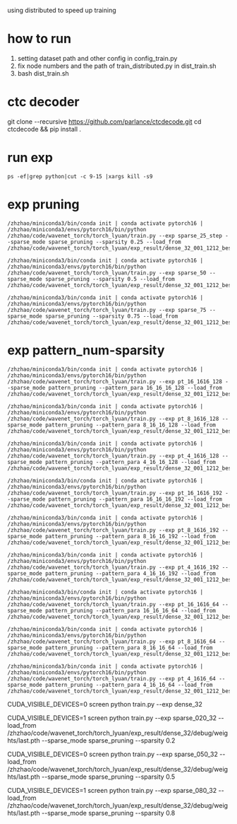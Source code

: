 <!--
 * @Author: your name
 * @Date: 2020-10-17 18:33:49
 * @LastEditTime: 2020-10-17 21:36:59
 * @LastEditors: Please set LastEditors
 * @Description: In User Settings Edit
 * @FilePath: /speech-to-text-wavenet/torch_lyuan/readme.md
-->
using distributed to speed up training
# how to run
1. setting dataset path and other config in config_train.py
2. fix node numbers and the path of train_distributed.py in dist_train.sh
3. bash dist_train.sh

# ctc decoder
git clone --recursive https://github.com/parlance/ctcdecode.git
cd ctcdecode && pip install .

# run exp

```
ps -ef|grep python|cut -c 9-15 |xargs kill -s9

```

# exp pruning

```
/zhzhao/miniconda3/bin/conda init | conda activate pytorch16 | /zhzhao/miniconda3/envs/pytorch16/bin/python /zhzhao/code/wavenet_torch/torch_lyuan/train.py --exp sparse_25_step --sparse_mode sparse_pruning --sparsity 0.25 --load_from /zhzhao/code/wavenet_torch/torch_lyuan/exp_result/dense_32_001_1212_best.pth

/zhzhao/miniconda3/bin/conda init | conda activate pytorch16 | /zhzhao/miniconda3/envs/pytorch16/bin/python /zhzhao/code/wavenet_torch/torch_lyuan/train.py --exp sparse_50 --sparse_mode sparse_pruning --sparsity 0.5 --load_from /zhzhao/code/wavenet_torch/torch_lyuan/exp_result/dense_32_001_1212_best.pth

/zhzhao/miniconda3/bin/conda init | conda activate pytorch16 | /zhzhao/miniconda3/envs/pytorch16/bin/python /zhzhao/code/wavenet_torch/torch_lyuan/train.py --exp sparse_75 --sparse_mode sparse_pruning --sparsity 0.75 --load_from /zhzhao/code/wavenet_torch/torch_lyuan/exp_result/dense_32_001_1212_best.pth
```


# exp pattern_num-sparsity
```
/zhzhao/miniconda3/bin/conda init | conda activate pytorch16 | /zhzhao/miniconda3/envs/pytorch16/bin/python /zhzhao/code/wavenet_torch/torch_lyuan/train.py --exp pt_16_1616_128 --sparse_mode pattern_pruning --pattern_para 16_16_16_128 --load_from /zhzhao/code/wavenet_torch/torch_lyuan/exp_result/dense_32_001_1212_best.pth

/zhzhao/miniconda3/bin/conda init | conda activate pytorch16 | /zhzhao/miniconda3/envs/pytorch16/bin/python /zhzhao/code/wavenet_torch/torch_lyuan/train.py --exp pt_8_1616_128 --sparse_mode pattern_pruning --pattern_para 8_16_16_128 --load_from /zhzhao/code/wavenet_torch/torch_lyuan/exp_result/dense_32_001_1212_best.pth

/zhzhao/miniconda3/bin/conda init | conda activate pytorch16 | /zhzhao/miniconda3/envs/pytorch16/bin/python /zhzhao/code/wavenet_torch/torch_lyuan/train.py --exp pt_4_1616_128 --sparse_mode pattern_pruning --pattern_para 4_16_16_128 --load_from /zhzhao/code/wavenet_torch/torch_lyuan/exp_result/dense_32_001_1212_best.pth

/zhzhao/miniconda3/bin/conda init | conda activate pytorch16 | /zhzhao/miniconda3/envs/pytorch16/bin/python /zhzhao/code/wavenet_torch/torch_lyuan/train.py --exp pt_16_1616_192 --sparse_mode pattern_pruning --pattern_para 16_16_16_192 --load_from /zhzhao/code/wavenet_torch/torch_lyuan/exp_result/dense_32_001_1212_best.pth

/zhzhao/miniconda3/bin/conda init | conda activate pytorch16 | /zhzhao/miniconda3/envs/pytorch16/bin/python /zhzhao/code/wavenet_torch/torch_lyuan/train.py --exp pt_8_1616_192 --sparse_mode pattern_pruning --pattern_para 8_16_16_192 --load_from /zhzhao/code/wavenet_torch/torch_lyuan/exp_result/dense_32_001_1212_best.pth

/zhzhao/miniconda3/bin/conda init | conda activate pytorch16 | /zhzhao/miniconda3/envs/pytorch16/bin/python /zhzhao/code/wavenet_torch/torch_lyuan/train.py --exp pt_4_1616_192 --sparse_mode pattern_pruning --pattern_para 4_16_16_192 --load_from /zhzhao/code/wavenet_torch/torch_lyuan/exp_result/dense_32_001_1212_best.pth

/zhzhao/miniconda3/bin/conda init | conda activate pytorch16 | /zhzhao/miniconda3/envs/pytorch16/bin/python /zhzhao/code/wavenet_torch/torch_lyuan/train.py --exp pt_16_1616_64 --sparse_mode pattern_pruning --pattern_para 16_16_16_64 --load_from /zhzhao/code/wavenet_torch/torch_lyuan/exp_result/dense_32_001_1212_best.pth

/zhzhao/miniconda3/bin/conda init | conda activate pytorch16 | /zhzhao/miniconda3/envs/pytorch16/bin/python /zhzhao/code/wavenet_torch/torch_lyuan/train.py --exp pt_8_1616_64 --sparse_mode pattern_pruning --pattern_para 8_16_16_64 --load_from /zhzhao/code/wavenet_torch/torch_lyuan/exp_result/dense_32_001_1212_best.pth

/zhzhao/miniconda3/bin/conda init | conda activate pytorch16 | /zhzhao/miniconda3/envs/pytorch16/bin/python /zhzhao/code/wavenet_torch/torch_lyuan/train.py --exp pt_4_1616_64 --sparse_mode pattern_pruning --pattern_para 4_16_16_64 --load_from /zhzhao/code/wavenet_torch/torch_lyuan/exp_result/dense_32_001_1212_best.pth
```


    
CUDA_VISIBLE_DEVICES=0 screen python train.py --exp dense_32

CUDA_VISIBLE_DEVICES=1 screen python train.py --exp sparse_020_32 --load_from /zhzhao/code/wavenet_torch/torch_lyuan/exp_result/dense_32/debug/weights/last.pth --sparse_mode sparse_pruning --sparsity 0.2

CUDA_VISIBLE_DEVICES=0 screen python train.py --exp sparse_050_32 --load_from /zhzhao/code/wavenet_torch/torch_lyuan/exp_result/dense_32/debug/weights/last.pth --sparse_mode sparse_pruning --sparsity 0.5

CUDA_VISIBLE_DEVICES=1 screen python train.py --exp sparse_080_32 --load_from /zhzhao/code/wavenet_torch/torch_lyuan/exp_result/dense_32/debug/weights/last.pth --sparse_mode sparse_pruning --sparsity 0.8
```